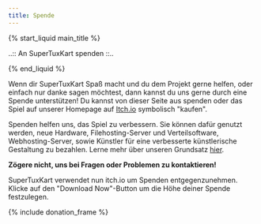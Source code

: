 ```yaml
---
title: Spende
---
```

{% start_liquid main_title %}

..:: An SuperTuxKart spenden ::..

{% end_liquid %}

Wenn dir SuperTuxKart Spaß macht und du dem Projekt gerne helfen, oder einfach nur danke sagen möchtest, dann kannst du uns gerne durch eine Spende unterstützen! Du kannst von dieser Seite aus spenden oder das Spiel auf unserer Homepage auf [Itch.io](https://supertuxkart.itch.io/supertuxkart) symbolisch "kaufen". 

Spenden helfen uns, das Spiel zu verbessern. Sie können dafür genutzt werden, neue Hardware, Filehosting-Server und Verteilsoftware, Webhosting-Server, sowie Künstler für eine verbesserte künstlerische Gestaltung zu bezahlen. Lerne mehr über unseren Grundsatz [hier](Donations_Policy).

**Zögere nicht, uns bei Fragen oder Problemen zu kontaktieren!**

SuperTuxKart verwendet nun itch.io um Spenden entgegenzunehmen. Klicke auf den "Download Now"-Button um die Höhe deiner Spende festzulegen.

{% include donation_frame %}
